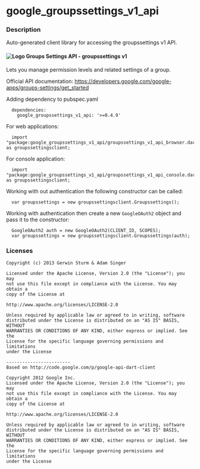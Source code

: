 # google_groupssettings_v1_api

### Description

Auto-generated client library for accessing the groupssettings v1 API.

#### ![Logo](http://www.google.com/images/icons/product/search-16.gif) Groups Settings API - groupssettings v1

Lets you manage permission levels and related settings of a group.

Official API documentation: https://developers.google.com/google-apps/groups-settings/get_started

Adding dependency to pubspec.yaml

```
  dependencies:
    google_groupssettings_v1_api: '>=0.4.9'
```

For web applications:

```
  import "package:google_groupssettings_v1_api/groupssettings_v1_api_browser.dart" as groupssettingsclient;
```

For console application:

```
  import "package:google_groupssettings_v1_api/groupssettings_v1_api_console.dart" as groupssettingsclient;
```

Working with out authentication the following constructor can be called:

```
  var groupssettings = new groupssettingsclient.Groupssettings();
```

Working with authentication then create a new `GoogleOAuth2` object and pass it to the constructor:


```
  GoogleOAuth2 auth = new GoogleOAuth2(CLIENT_ID, SCOPES);
  var groupssettings = new groupssettingsclient.Groupssettings(auth);
```

### Licenses

```
Copyright (c) 2013 Gerwin Sturm & Adam Singer

Licensed under the Apache License, Version 2.0 (the "License"); you may 
not use this file except in compliance with the License. You may obtain a 
copy of the License at

http://www.apache.org/licenses/LICENSE-2.0

Unless required by applicable law or agreed to in writing, software
distributed under the License is distributed on an "AS IS" BASIS, WITHOUT
WARRANTIES OR CONDITIONS OF ANY KIND, either express or implied. See the
License for the specific language governing permissions and limitations 
under the License

------------------------
Based on http://code.google.com/p/google-api-dart-client

Copyright 2012 Google Inc.
Licensed under the Apache License, Version 2.0 (the "License"); you may 
not use this file except in compliance with the License. You may obtain a
copy of the License at

http://www.apache.org/licenses/LICENSE-2.0

Unless required by applicable law or agreed to in writing, software
distributed under the License is distributed on an "AS IS" BASIS, WITHOUT
WARRANTIES OR CONDITIONS OF ANY KIND, either express or implied. See the
License for the specific language governing permissions and limitations 
under the License

```
